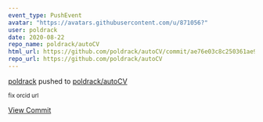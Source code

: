 ```yaml
---
event_type: PushEvent
avatar: "https://avatars.githubusercontent.com/u/871056?"
user: poldrack
date: 2020-08-22
repo_name: poldrack/autoCV
html_url: https://github.com/poldrack/autoCV/commit/ae76e03c8c250361ae9b4d9e579a85b6a481e1ab
repo_url: https://github.com/poldrack/autoCV
---
```


<a href='https://github.com/poldrack' target='_blank'>poldrack</a> pushed to <a href='https://github.com/poldrack/autoCV' target='_blank'>poldrack/autoCV</a>

<small>fix orcid url</small>

<a href='https://github.com/poldrack/autoCV/commit/ae76e03c8c250361ae9b4d9e579a85b6a481e1ab' target='_blank'>View Commit</a>